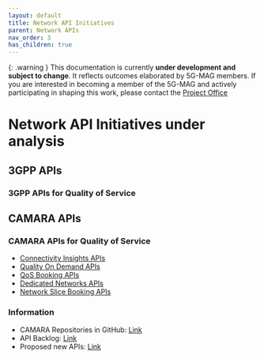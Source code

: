 ```yaml
---
layout: default
title: Network API Initiatives
parent: Network APIs
nav_order: 3
has_children: true
---
```


{: .warning }
This documentation is currently **under development and subject to change**. It reflects outcomes elaborated by 5G-MAG members. If you are interested in becoming a member of the 5G-MAG and actively participating in shaping this work, please contact the [Project Office](https://www.5g-mag.com/contact)

# Network API Initiatives under analysis

## 3GPP APIs

### 3GPP APIs for Quality of Service

## CAMARA APIs

### CAMARA APIs for Quality of Service
 - [Connectivity Insights APIs](./CAMARA_ConnectivityInsights.html)
 - [Quality On Demand APIs](./CAMARA_QualityonDemand.html)
 - [QoS Booking APIs](./CAMARA_QoSBooking.html)
 - [Dedicated Networks APIs](./CAMARA_DedicatedNetworks.html)
 - [Network Slice Booking APIs](./CAMARA_NetworkSliceBooking.html)

### Information
- CAMARA Repositories in GitHub: [Link](https://github.com/orgs/camaraproject/repositories?q=sort%3Aname-asc)
- API Backlog: [Link](https://github.com/camaraproject/WorkingGroups/blob/main/APIBacklog/documentation/APIbacklog.md)
- Proposed new APIs: [Link](https://github.com/camaraproject/WorkingGroups/pulls)

